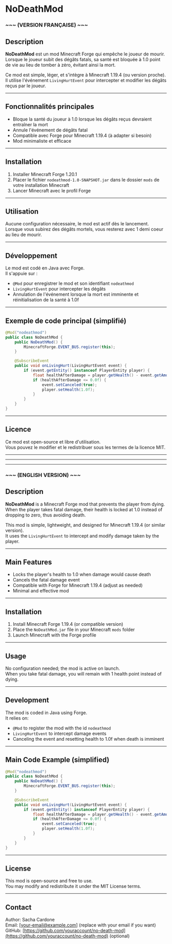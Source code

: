 # NoDeathMod 

### ~~~ (VERSION FRANÇAISE) ~~~

## Description

**NoDeathMod** est un mod Minecraft Forge qui empêche le joueur de mourir.  
Lorsque le joueur subit des dégâts fatals, sa santé est bloquée à 1.0 point de vie au lieu de tomber à zéro, évitant ainsi la mort.

Ce mod est simple, léger, et s'intègre à Minecraft 1.19.4 (ou version proche).  
Il utilise l'événement `LivingHurtEvent` pour intercepter et modifier les dégâts reçus par le joueur.

---

## Fonctionnalités principales

- Bloque la santé du joueur à 1.0 lorsque les dégâts reçus devraient entraîner la mort
- Annule l'événement de dégâts fatal
- Compatible avec Forge pour Minecraft 1.19.4 (à adapter si besoin)
- Mod minimaliste et efficace

---

## Installation

1. Installer Minecraft Forge 1.20.1
2. Placer le fichier `nodeathmod-1.0-SNAPSHOT.jar` dans le dossier `mods` de votre installation Minecraft
3. Lancer Minecraft avec le profil Forge

---

## Utilisation

Aucune configuration nécessaire, le mod est actif dès le lancement.  
Lorsque vous subirez des dégâts mortels, vous resterez avec 1 demi coeur au lieu de mourir.

---

## Développement

Le mod est codé en Java avec Forge.  
Il s'appuie sur :

- `@Mod` pour enregistrer le mod et son identifiant `nodeathmod`
- `LivingHurtEvent` pour intercepter les dégâts
- Annulation de l'événement lorsque la mort est imminente et réinitialisation de la santé à 1.0f

---

## Exemple de code principal (simplifié)

```java
@Mod("nodeathmod")
public class NoDeathMod {
    public NoDeathMod() {
        MinecraftForge.EVENT_BUS.register(this);
    }

    @SubscribeEvent
    public void onLivingHurt(LivingHurtEvent event) {
        if (event.getEntity() instanceof PlayerEntity player) {
            float healthAfterDamage = player.getHealth() - event.getAmount();
            if (healthAfterDamage <= 0.0f) {
                event.setCanceled(true);
                player.setHealth(1.0f);
            }
        }
    }
}
```

---

## Licence

Ce mod est open-source et libre d'utilisation.  
Vous pouvez le modifier et le redistribuer sous les termes de la licence MIT.

___
___
___

### ~~~ (ENGLISH VERSION) ~~~

## Description

**NoDeathMod** is a Minecraft Forge mod that prevents the player from dying.  
When the player takes fatal damage, their health is locked at 1.0 instead of dropping to zero, thus avoiding death.

This mod is simple, lightweight, and designed for Minecraft 1.19.4 (or similar version).  
It uses the `LivingHurtEvent` to intercept and modify damage taken by the player.

---

## Main Features

- Locks the player's health to 1.0 when damage would cause death
- Cancels the fatal damage event
- Compatible with Forge for Minecraft 1.19.4 (adjust as needed)
- Minimal and effective mod

---

## Installation

1. Install Minecraft Forge 1.19.4 (or compatible version)
2. Place the `NoDeathMod.jar` file in your Minecraft `mods` folder
3. Launch Minecraft with the Forge profile

---

## Usage

No configuration needed; the mod is active on launch.  
When you take fatal damage, you will remain with 1 health point instead of dying.

---

## Development

The mod is coded in Java using Forge.  
It relies on:

- `@Mod` to register the mod with the id `nodeathmod`
- `LivingHurtEvent` to intercept damage events
- Canceling the event and resetting health to 1.0f when death is imminent

---

## Main Code Example (simplified)

```java
@Mod("nodeathmod")
public class NoDeathMod {
    public NoDeathMod() {
        MinecraftForge.EVENT_BUS.register(this);
    }

    @SubscribeEvent
    public void onLivingHurt(LivingHurtEvent event) {
        if (event.getEntity() instanceof PlayerEntity player) {
            float healthAfterDamage = player.getHealth() - event.getAmount();
            if (healthAfterDamage <= 0.0f) {
                event.setCanceled(true);
                player.setHealth(1.0f);
            }
        }
    }
}
```

---

## License

This mod is open-source and free to use.  
You may modify and redistribute it under the MIT License terms.

---

## Contact

Author: Sacha Cardone  
Email: [your-email@example.com] (replace with your email if you want)  
GitHub: [https://github.com/youraccount/no-death-mod](https://github.com/youraccount/no-death-mod) (optional)
